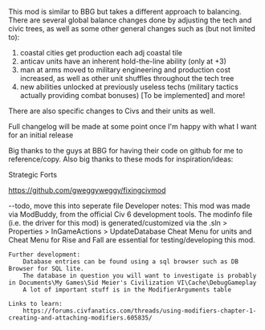 This mod is similar to BBG but takes a different approach to balancing.
There are several global balance changes done by adjusting the tech and civic trees, as well as some other general changes such as (but not limited to):
1. coastal cities get production each adj coastal tile
2. anticav units have an inherent hold-the-line ability (only at +3)
3. man at arms moved to military engineering and production cost increased, as well as other unit shuffles throughout the tech tree
4. new abilities unlocked at previously useless techs (military tactics actually providing combat bonuses) [To be implemented]
and more!

There are also specific changes to Civs and their units as well.

Full changelog will be made at some point once I'm happy with what I want for an initial release

Big thanks to the guys at BBG for having their code on github for me to reference/copy.
Also big thanks to these mods for inspiration/ideas:

Strategic Forts



https://github.com/gweggyweggy/fixingcivmod


--todo, move this into seperate file
Developer notes:
	This mod was made via ModBuddy, from the official Civ 6 development tools.
	The modinfo file (i.e. the driver for this mod) is generated/customized via the .sln > Properties > InGameActions > UpdateDatabase
	Cheat Menu for units and Cheat Menu for Rise and Fall are essential for testing/developing this mod.

	Further development:
		Database entries can be found using a sql browser such as DB Browser for SQL lite.  
		The database in question you will want to investigate is probably in Documents\My Games\Sid Meier's Civilization VI\Cache\DebugGameplay
		A lot of important stuff is in the ModifierArguments table

	Links to learn:
		https://forums.civfanatics.com/threads/using-modifiers-chapter-1-creating-and-attaching-modifiers.605835/

